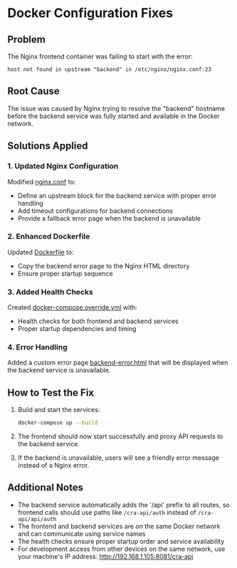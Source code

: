 # Docker Configuration Fixes

## Problem
The Nginx frontend container was failing to start with the error:
```
host not found in upstream "backend" in /etc/nginx/nginx.conf:23
```

## Root Cause
The issue was caused by Nginx trying to resolve the "backend" hostname before the backend service was fully started and available in the Docker network.

## Solutions Applied

### 1. Updated Nginx Configuration
Modified [nginx.conf](file:///d:/Projetos/craweb/cra-frontend/nginx.conf) to:
- Define an upstream block for the backend service with proper error handling
- Add timeout configurations for backend connections
- Provide a fallback error page when the backend is unavailable

### 2. Enhanced Dockerfile
Updated [Dockerfile](file:///d:/Projetos/craweb/cra-frontend/Dockerfile) to:
- Copy the backend error page to the Nginx HTML directory
- Ensure proper startup sequence

### 3. Added Health Checks
Created [docker-compose.override.yml](file:///d:/Projetos/ccra-frontend/docker-compose.override.yml) with:
- Health checks for both frontend and backend services
- Proper startup dependencies and timing

### 4. Error Handling
Added a custom error page [backend-error.html](file:///d:/Projetos/craweb/cra-frontend/src/backend-error.html) that will be displayed when the backend service is unavailable.

## How to Test the Fix
1. Build and start the services:
   ```bash
   docker-compose up --build
   ```

2. The frontend should now start successfully and proxy API requests to the backend service.

3. If the backend is unavailable, users will see a friendly error message instead of a Nginx error.

## Additional Notes
- The backend service automatically adds the '/api' prefix to all routes, so frontend calls should use paths like `/cra-api/auth` instead of `/cra-api/api/auth`
- The frontend and backend services are on the same Docker network and can communicate using service names
- The health checks ensure proper startup order and service availability
- For development access from other devices on the same network, use your machine's IP address: http://192.168.1.105:8081/cra-api